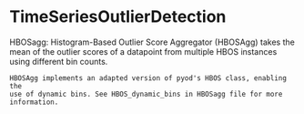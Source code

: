 # TimeSeriesOutlierDetection

HBOSagg: Histogram-Based Outlier Score Aggregator (HBOSAgg) takes the mean of the 
    outlier scores of a datapoint from multiple HBOS instances using different
    bin counts. 

    HBOSAgg implements an adapted version of pyod's HBOS class, enabling the
    use of dynamic bins. See HBOS_dynamic_bins in HBOSagg file for more information.
